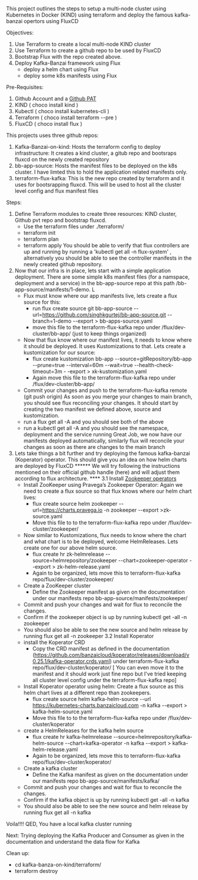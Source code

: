 This project outlines the steps to setup a multi-node cluster using Kubernetes in Docker (KIND) using terraform and deploy the famous kafka-banzai opertors using FluxCD

Objectives:
1. Use Terraform to create a local multi-node KIND cluster
2. Use Terraform to create a github repo to be used by FluxCD
3. Bootstrap Flux with the repo created above.
4. Deploy Kafka-Banzai framework using Flux
   - deploy a helm chart using Flux
   - deploy some k8s manifests using Flux

Pre-Requisites:
1. Github Account and a [Github PAT](https://docs.github.com/en/authentication/keeping-your-account-and-data-secure/managing-your-personal-access-tokens)
2. KIND ( choco install kind )
3. Kubectl ( choco install kubernetes-cli )
4. Terraform ( choco install terraform --pre  )
5. FluxCD ( choco install flux )

This projects uses three github repos:
1. Kafka-Banzai-on-kind: Hosts the terraform config to deploy infrastructure: It creates a kind cluster, a gitub repo and bootsraps fluxcd on the newly created repository
2. bb-app-source: Hosts the manifest files to be deployed on the k8s cluster. I have limted this to hold the application related manifests only.
3. terraform-flux-kafka: This is the new repo created by terraform and it uses for bootsrapping fluxcd. This will be used to host all the cluster level config and flux manifest files

Steps:
1. Define Terraform modules to create three resources: KIND cluster, Github pvt repo and bootstrap fluxcd.
   - Use the terraform files under ./terraform/
   - terraform init
   - terraform plan
   - terraform apply
 You should be able to verify that flux controllers are up and running by running a 'kubectl get all -n flux-system' , alternatively you should be able to see the controller manifests in the newly created github repository.
2. Now that our infra is in place, lets start with a simple application deployment.
   There are some simple k8s manifest files (for a namspace, deployment and a service) in the bb-app-source repo at this path /bb-app-source/manifests/1-demo. L
   - Flux must know where our app manifests live, lets create a flux source for this:
      - run flux create source git bb-app-source   --url=https://github.com/singhkgurtej/bb-app-source.git   --branch=1-demo --export > bb-apps-source.yaml
      - move this file to the terraform-flux-kafka repo under /flux/dev-cluster/bb-app/  (just to keep things organized)
   - Now that flux know where our manifest lives, it needs to know where it should be deployed. It uses Kustomizations to that. Lets create a kustomization for our source:
      - flux create kustomization bb-app --source=gitRepository/bb-app --prune=true --interval=60m --wait=true --health-check-timeout=3m - -export > xk-kustomization.yaml
      - Again move this file to the terraform-flux-kafka repo under /flux/dev-cluster/bb-app/
   - Commit your changes and push to the terraform-flux-kafka remote (git push origin)
   As soon as you merge your changes to main branch, you should see flux reconciling your changes. It should start by creating the two manifest we defined above, source and kustomization.
   - run a flux get all -A and you should see both of the above
   - run a kubectl get all -A and you should see the namespace, deployment and the service running
   Great Job, we now have our manifests deployed automatically, similarly flux will reconcile your changes as soon as there are changes to the main branch
3. Lets take things a bit further and try deploying the famous kafka-banzai (Koperator) operator. This should give you an idea on how helm charts are deployed by FluxCD
   ****** We will try following the instructions mentioned on their official github handle (here) and will adjust them according to flux architecture. ****
3.1 Install [Zookeeper operators](https://github.com/pravega/zookeeper-operator)
   - Install ZooKeeper using Pravega’s Zookeeper Operator: Again we need to create a flux source so that flux knows where our helm chart lives:
     - flux create source helm zookeeper --url=https://charts.pravega.io -n zookeeper --export >zk-source.yaml 
     - Move this file to to the terraform-flux-kafka repo under /flux/dev-cluster/zookeeper/
   - Now similar to Kustomizations, flux needs to know where the chart and what chart is to be deployed, welcome HelmReleases. Lets create one for our above helm source.
     - flux create hr zk-helmrelease --source=helmrepository/zookeeper --chart=zookeeper-operator  --export > zk-helm-release.yaml
     - Again to be organized, lets move this to terraform-flux-kafka repo/flux/dev-cluster/zookeeper/
   - Create a ZooKeeper cluster
     - Define the Zookeeper manifest as given on the documentation under our manifests repo bb-app-source/manifests/zookeeper/
   - Commit and push your changes and wait for flux to reconcile the changes.
   - Confirm if the zookeeper object is up by running kubectl get -all -n zookeeper
   - You should also be able to see the new source and helm release by running flux get all -n zookeeper
3.2 Install Koperator
   - install the Koperator CRD
     - Copy the CRD manifest as defined in the documentation (https://github.com/banzaicloud/koperator/releases/download/v0.25.1/kafka-operator.crds.yaml) under terraform-flux-kafka repo/flux/dev-cluster/koperator/
       [ You can even move it to the manifest and it should work just fine repo but I've tried keeping all cluster level config under the terraform-flux-kafka repo]
   - Install Koperator operator using helm: Create a flux source as this helm chart lives at a different repo than zookeepers.
     - flux create source helm kafka-helm-source --url https://kubernetes-charts.banzaicloud.com -n kafka --export > kafka-helm-source.yaml 
     - Move this file to to the terraform-flux-kafka repo under /flux/dev-cluster/koperator
   - create a HelmReleases for the kafka helm source
     - flux create hr kafka-helmrelease --source=helmrepository/kafka-helm-source --chart=kafka-operator -n kafka --export > kafka-helm-release.yaml
     - Again to be organized, lets move this to terraform-flux-kafka repo/flux/dev-cluster/koperator/
   - Create a kafka cluster
     - Define the Kafka manifest as given on the documentation under our manifests repo bb-app-source/manifests/kafka/
   - Commit and push your changes and wait for flux to reconcile the changes.
   - Confirm if the kafka object is up by running kubectl get -all -n kafka
   - You should also be able to see the new source and helm release by running flux get all -n kafka

Voila!!!! QED, You have a local kafka cluster running

Next: Trying deploying the Kafka Producer and Consumer as given in the documentation and understand the data flow for Kafka

Clean up: 
   - cd kafka-banza-on-kind/terraform/
   - terraform destroy
